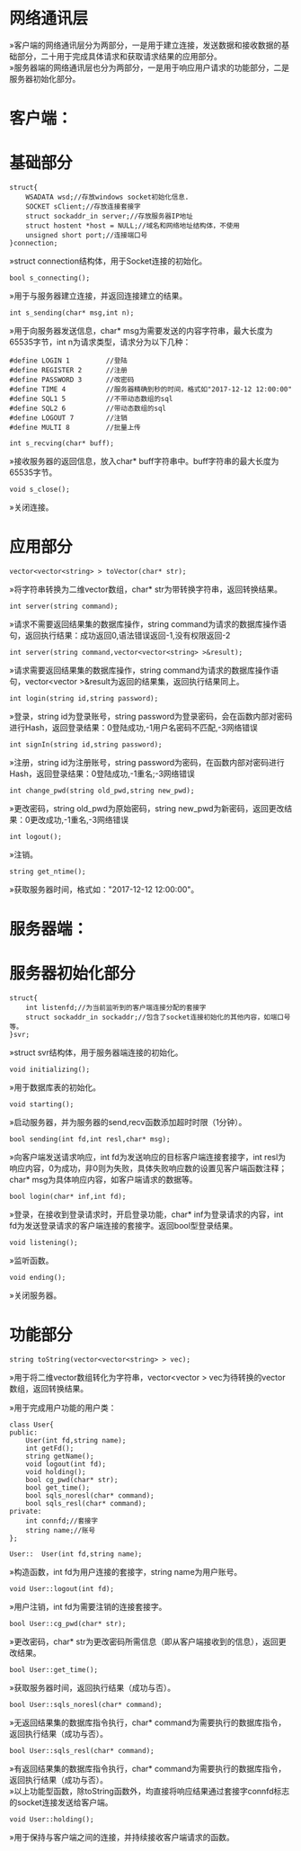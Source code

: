 # 网络通讯层
&raquo;客户端的网络通讯层分为两部分，一是用于建立连接，发送数据和接收数据的基础部分，二十用于完成具体请求和获取请求结果的应用部分。</br>
&raquo;服务器端的网络通讯层也分为两部分，一是用于响应用户请求的功能部分，二是服务器初始化部分。


# 客户端：
# 基础部分
	struct{
		WSADATA wsd;//存放windows socket初始化信息.
		SOCKET sClient;//存放连接套接字
		struct sockaddr_in server;//存放服务器IP地址
		struct hostent *host = NULL;//域名和网络地址结构体，不使用
		unsigned short port;//连接端口号
	}connection;
&raquo;struct connection结构体，用于Socket连接的初始化。
	
	bool s_connecting();
&raquo;用于与服务器建立连接，并返回连接建立的结果。
	
	int s_sending(char* msg,int n);
&raquo;用于向服务器发送信息，char* msg为需要发送的内容字符串，最大长度为65535字节，int n为请求类型，请求分为以下几种：
	
	#define LOGIN 1         //登陆
	#define REGISTER 2      //注册
	#define PASSWORD 3      //改密码
	#define TIME 4          //服务器精确到秒的时间，格式如"2017-12-12 12:00:00"
	#define SQL1 5          //不带动态数组的sql
	#define SQL2 6          //带动态数组的sql
	#define LOGOUT 7		//注销
	#define MULTI 8			//批量上传
	
	int s_recving(char* buff);
&raquo;接收服务器的返回信息，放入char* buff字符串中。buff字符串的最大长度为65535字节。

	void s_close();
&raquo;关闭连接。
	
# 应用部分
	vector<vector<string> > toVector(char* str);
&raquo;将字符串转换为二维vector数组，char* str为带转换字符串，返回转换结果。
	
	int server(string command);
&raquo;请求不需要返回结果集的数据库操作，string command为请求的数据库操作语句，返回执行结果：成功返回0,语法错误返回-1,没有权限返回-2
	
	int server(string command,vector<vector<string> >&result);
&raquo;请求需要返回结果集的数据库操作，string command为请求的数据库操作语句，vector<vector<string> >&result为返回的结果集，返回执行结果同上。
	
	int login(string id,string password);
&raquo;登录，string id为登录账号，string password为登录密码，会在函数内部对密码进行Hash，返回登录结果：0登陆成功,-1用户名密码不匹配,-3网络错误
	
	int signIn(string id,string password);
&raquo;注册，string id为注册账号，string password为密码，在函数内部对密码进行Hash，返回登录结果：0登陆成功,-1重名;-3网络错误

	int change_pwd(string old_pwd,string new_pwd);
&raquo;更改密码，string old_pwd为原始密码，string new_pwd为新密码，返回更改结果：0更改成功,-1重名,-3网络错误

	int logout();
&raquo;注销。

	string get_ntime();
&raquo;获取服务器时间，格式如："2017-12-12 12:00:00"。
	

# 服务器端：
# 服务器初始化部分
	struct{
		int listenfd;//为当前监听到的客户端连接分配的套接字
		struct sockaddr_in sockaddr;//包含了socket连接初始化的其他内容，如端口号等。
	}svr;
&raquo;struct svr结构体，用于服务器端连接的初始化。

	void initializing();
&raquo;用于数据库表的初始化。

	void starting();
&raquo;启动服务器，并为服务器的send,recv函数添加超时时限（1分钟）。

	bool sending(int fd,int resl,char* msg);
&raquo;向客户端发送请求响应，int fd为发送响应的目标客户端连接套接字，int resl为响应内容，0为成功，非0则为失败，具体失败响应数的设置见客户端函数注释；char* msg为具体响应内容，如客户端请求的数据等。

	bool login(char* inf,int fd);
&raquo;登录，在接收到登录请求时，开启登录功能，char* inf为登录请求的内容，int fd为发送登录请求的客户端连接的套接字。返回bool型登录结果。

	void listening();
&raquo;监听函数。
	
	void ending();
&raquo;关闭服务器。

# 功能部分
	string toString(vector<vector<string> > vec);
&raquo;用于将二维vector数组转化为字符串，vector<vector<string> > vec为待转换的vector数组，返回转换结果。

&raquo;用于完成用户功能的用户类：

	class User{
	public:
		User(int fd,string name);
		int getFd();
		string getName();
		void logout(int fd);
		void holding();
		bool cg_pwd(char* str);
		bool get_time();
		bool sqls_noresl(char* command);
		bool sqls_resl(char* command);
	private:
		int connfd;//套接字
		string name;//账号
	};
	
	User::	User(int fd,string name);
&raquo;构造函数，int fd为用户连接的套接字，string name为用户账号。

	void User::logout(int fd);
&raquo;用户注销，int fd为需要注销的连接套接字。

	bool User::cg_pwd(char* str);
&raquo;更改密码，char* str为更改密码所需信息（即从客户端接收到的信息），返回更改结果。

	bool User::get_time();
&raquo;获取服务器时间，返回执行结果（成功与否）。

	bool User::sqls_noresl(char* command);
&raquo;无返回结果集的数据库指令执行，char* command为需要执行的数据库指令，返回执行结果（成功与否）。

	bool User::sqls_resl(char* command);
&raquo;有返回结果集的数据库指令执行，char* command为需要执行的数据库指令，返回执行结果（成功与否）。</br>
&raquo;以上功能型函数，除toString函数外，均直接将响应结果通过套接字connfd标志的socket连接发送给客户端。

	void User::holding();
&raquo;用于保持与客户端之间的连接，并持续接收客户端请求的函数。
	
